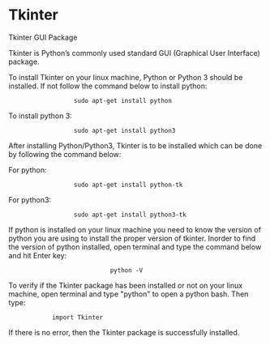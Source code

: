 # Tkinter
Tkinter GUI Package

Tkinter is Python’s commonly used standard GUI (Graphical User Interface) package.

To install Tkinter on your linux machine, Python or Python 3 should be installed. 
If not follow the command below to install python:
                      
                      sudo apt-get install python

To install python 3:
	                  
                      sudo apt-get install python3

After installing Python/Python3, Tkinter is to be installed which can be done by following the command below:

For python:
                    	
                      sudo apt-get install python-tk
For python3:
                    	
                      sudo apt-get install python3-tk


If python is installed on your linux machine you need to know the version of python you are using to install the proper version of tkinter. Inorder to find the version of python installed, open terminal and type the command below and hit Enter key:

	                            python -V

To verify if the Tkinter package has been installed or not on your linux machine, open terminal and type "python" to open a python bash.
Then type:
				
				import Tkinter
				
If there is no error, then the Tkinter package is successfully installed.
